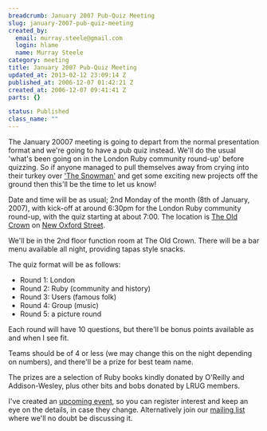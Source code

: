 ```yaml
--- 
breadcrumb: January 2007 Pub-Quiz Meeting
slug: january-2007-pub-quiz-meeting
created_by: 
  email: murray.steele@gmail.com
  login: hlame
  name: Murray Steele
category: meeting
title: January 2007 Pub-Quiz Meeting
updated_at: 2013-02-12 23:09:14 Z
published_at: 2006-12-07 01:42:21 Z
created_at: 2006-12-07 09:41:41 Z
parts: {}

status: Published
class_name: ""
---
```


The January 20007 meeting is going to depart from the normal presentation format and we're going to have a pub quiz instead.  We'll do the usual 'what's been going on in the London Ruby community round-up' before quizzing. So if anyone managed to pull themselves away from crying into their turkey over ['The Snowman'](http://www.imdb.com/title/tt0084701/) and get some exciting new projects off the ground then this'll be the time to let us know!

Date and time will be as usual; 2nd Monday of the month (8th of January, 2007), with kick-off at around 6:30pm for the London Ruby community round-up, with the quiz starting at about 7:00. The location is [The Old Crown](http://www.old-crown.co.uk/) on [New Oxford Street](http://maps.google.com/maps?q=33+New+Oxford+Street,+London,+London+WC1A+1BH).  

We'll be in the 2nd floor function room at The Old Crown. There will be a bar menu available all night, providing tapas style snacks.

The quiz format will be as follows:

* Round 1: London
* Round 2: Ruby (community and history)
* Round 3: Users (famous folk)
* Round 4: Group (music)
* Round 5: a picture round

Each round will have 10 questions, but there'll be bonus points available as and when I see fit.

Teams should be of 4 or less (we may change this on the night depending on numbers), and there'll be a prize for best team name.

The prizes are a selection of Ruby books kindly donated by O'Reilly and Addison-Wesley, plus other bits and bobs donated by LRUG members.

I've created an [upcoming event](http://upcoming.org/event/132196/), so you can register interest and keep an eye on the details, in case they change.  Alternatively join our [mailing list](http://lists.lrug.org/listinfo.cgi/chat-lrug.org) where we'll no doubt be discussing it.
